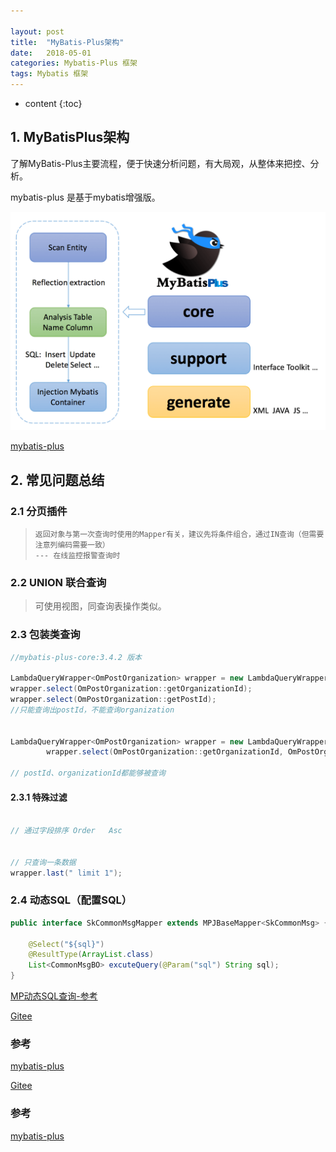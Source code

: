 ```yaml
---

layout: post
title:  "MyBatis-Plus架构"
date:   2018-05-01
categories: Mybatis-Plus 框架
tags: Mybatis 框架
---
```


* content
{:toc}

## 1. MyBatisPlus架构

  了解MyBatis-Plus主要流程，便于快速分析问题，有大局观，从整体来把控、分析。

mybatis-plus 是基于mybatis增强版。

![2022-03-11_mybatis-plus原理](\image\mybatis\2022-03-11_mybatis-plus原理.png)

[mybatis-plus](https://www.oschina.net/p/mybatis-plus?hmsr=aladdin1e1)



## 2. 常见问题总结

### 2.1 分页插件

> ```
> 返回对象与第一次查询时使用的Mapper有关，建议先将条件组合，通过IN查询（但需要注意列编码需要一致） 
> --- 在线监控报警查询时
> ```

### 2.2 UNION 联合查询

> 可使用视图，同查询表操作类似。


### 2.3 包装类查询

```java
//mybatis-plus-core:3.4.2 版本

LambdaQueryWrapper<OmPostOrganization> wrapper = new LambdaQueryWrapper<>();
wrapper.select(OmPostOrganization::getOrganizationId);
wrapper.select(OmPostOrganization::getPostId);
//只能查询出postId，不能查询organization


LambdaQueryWrapper<OmPostOrganization> wrapper = new LambdaQueryWrapper<>();
        wrapper.select(OmPostOrganization::getOrganizationId, OmPostOrganization::getPostId);

// postId、organizationId都能够被查询
```

#### 2.3.1 特殊过滤

```java

// 通过字段排序 Order   Asc


// 只查询一条数据
wrapper.last(" limit 1");
```

### 2.4 动态SQL（配置SQL）

```java
public interface SkCommonMsgMapper extends MPJBaseMapper<SkCommonMsg> {

    @Select("${sql}")
    @ResultType(ArrayList.class)
    List<CommonMsgBO> excuteQuery(@Param("sql") String sql);
}

```

[MP动态SQL查询-参考](https://www.cnblogs.com/zimug/archive/2020/07/10/13277392.html)

[Gitee](https://gitee.com/baomidou/mybatis-plus)

### 参考

[mybatis-plus](https://www.oschina.net/p/mybatis-plus?hmsr=aladdin1e1)

[Gitee](https://gitee.com/baomidou/mybatis-plus)

### 参考

[mybatis-plus](https://www.oschina.net/p/mybatis-plus?hmsr=aladdin1e1)